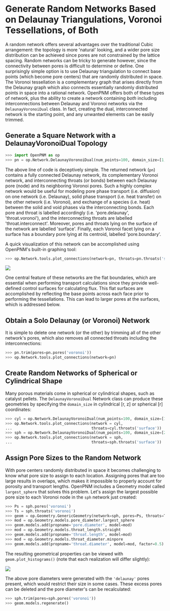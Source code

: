 # Generate Random Networks Based on Delaunay Triangulations,  Voronoi Tessellations, of Both

A random network offers several advantages over the traditional Cubic arrangement: the topology is more 'natural' looking, and a wider pore size distribution can be achieved since pores are not constrained by the lattice spacing.  Random networks can be tricky to generate however, since the connectivity between pores is difficult to determine or define.  One surprisingly simple option is to use Delaunay triangulation to connect base points (which become pore centers) that are randomly distributed in space.  The Voronoi tessellation is a complementary graph that arises directly from the Delaunay graph which also connects essentially randomly distributed points in space into a rational network.  OpenPNM offers both of these types of network, plus the ability to create a network containing *both* including interconnections between Delaunay and Voronoi networks via the ```DelaunayVoronoiDual``` class.  In fact, creating the dual, interconnected network is the starting point, and any unwanted elements can be easily trimmed.

## Generate a Square Network with a DelaunayVoronoiDual Topology

``` python
>>> import OpenPNM as op
>>> pn = op.Network.DelaunayVoronoiDual(num_points=100, domain_size=[1, 1, 1])

```

The above line of code is deceptively simple.  The returned network (```pn```) contains a fully connected Delaunay network, its complementary Voronoi network, and interconnecting throats (or bonds) between each Delaunay pore (node) and its neighboring Voronoi pores.  Such a highly complex network would be useful for modeling pore phase transport (i.e. diffusion) on one network (i.e. Delaunay), solid phase transport (i.e. heat transfer) on the other network (i.e. Voronoi), and exchange of a species (i.e. heat) between the solid and void phases via the interconnecting bonds.  Each pore and throat is labelled accordingly (i.e. 'pore.delaunay', 'throat.voronoi'), and the interconnecting throats are labelled 'throat.interconnect'.  Moreover, pores and throats lying on the surface of the network are labelled 'surface'.  Finally, each Voronoi facet lying on a surface has a boundary pore lying at its centroid, labelled 'pore.boundary'.

A quick visualization of this network can be accomplished using OpenPNM's built-in graphing tool:

``` python
>>> op.Network.tools.plot_connections(network=pn, throats=pn.throats('surface'))

```

![](http://i.imgur.com/XXXXXXXX.png)

One central feature of these networks are the flat boundaries, which are essential when performing transport calculations since they provide well-defined control surfaces for calculating flux.  This flat surfaces are accomplished by reflecting the base points across each face prior to performing the tessellations.  This can lead to larger pores at the surfaces, which is addressed below.

## Obtain a Solo Delaunay (or Voronoi) Network

It is simple to delete one network (or the other) by trimming all of the other network's pores, which also removes all connected throats including the interconnections:

``` python
>>> pn.trim(pores=pn.pores('voronoi'))
>>> op.Network.tools.plot_connections(network=pn)

```

## Create Random Networks of Spherical or Cylindrical Shape

Many porous materials come in spherical or cylindrical shapes, such as catalyst pellets.  The ```DelaunayVoronoiDual``` Network class can produce these geometries by specifying the ```domain_size``` in cylindrical [r, z] or spherical [r] coordinates:  

``` python
>>> cyl = op.Network.DelaunayVoronoiDual(num_points=100, domain_size=[1, 5])
>>> op.Network.tools.plot_connections(network = cyl,
...                                   throats=cyl.throats('surface'))
>>> sph = op.Network.DelaunayVoronoiDual(num_points=100, domain_size=[2])
>>> op.Network.tools.plot_connections(network = sph,
...                                   throats=sph.throats('surface'))

```

## Assign Pore Sizes to the Random Network

With pore centers randomly distributed in space it becomes challenging to know what pore size to assign to each location.  Assigning pores that are too large results in overlaps, which makes it impossible to properly account for porosity and transport lengths.  OpenPNM includes a Geometry model called ```largest_sphere``` that solves this problem.  Let's assign the largest possible pore size to each Voronoi node in the ```sph``` network just created:

``` python
>>> Ps = sph.pores('voronoi')
>>> Ts = sph.throats('voronoi')
>>> geom = op.Geometry.GenericGeometry(network=sph, pores=Ps, throats=Ts)
>>> mod = op.Geometry.models.pore_diameter.largest_sphere
>>> geom.models.add(propname='pore.diameter', model=mod)
>>> mod = op.Geometry.models.throat_length.straight
>>> geom.models.add(propname='throat.length', model=mod)
>>> mod = op.Geometry.models.throat_diameter.minpore
>>> geom.models.add(propname='throat.diameter', model=mod, factor=0.5)
```

The resulting geometrical properties can be viewed with ```geom.plot_histograms()``` (note that each realization will differ slightly):

![](http://i.imgur.com/XXXXXXXX.png)

The above pore diameters were generated with the ```'delaunay'``` pores present, which would restrict their size in some cases.  These excess pores can be deleted and the pore diameter's can be recalculated:

``` python
>>> sph.trim(pores=sph.pores('voronoi'))
>>> geom.models.regenerate()

```
